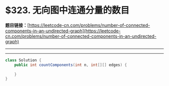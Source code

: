 # $323. 无向图中连通分量的数目

**题目链接：**[https://leetcode-cn.com/problems/number-of-connected-components-in-an-undirected-graph](https://leetcode-cn.com/problems/number-of-connected-components-in-an-undirected-graph)

---

<Cards card="leetcode_323_number-of-connected-components-in-an-undirected-graph"></Cards>

---

```java
class Solution {
    public int countComponents(int n, int[][] edges) {
        
    }
}
```